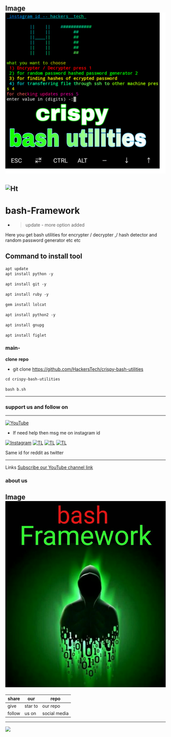 Image ![](https://github.com/HackersTech/crispy-bash-utilities/blob/main/PicsArt_06-20-01.39.06.jpg)
---
![Ht](https://img.shields.io/badge/Made%20by-hackersTech-brightgreen)
---
# bash-Framework 
- >update - more option added

Here you get bash utilities for  encrypter / decrypter ,/ hash detector and random password generator etc etc

## Command to install tool


```
apt update 
apt install python -y

apt install git -y

apt install ruby -y
 
gem install lolcat 

apt install python2 -y

apt install gnupg

apt install figlet
```

### main-

**clone** **repo**


- git clone https://github.com/HackersTech/crispy-bash-utilities
```
cd crispy-bash-utilities

bash b.sh
```
---
### support us and follow on 

---
<a href="https://youtube.com/channel/UCEX1r_jZouOOpKY7DiWIR6A"><img title="YouTube" src="https://img.shields.io/badge/YouTube-Hackers Tech-blue?style=for-the-badge&logo=Youtube"></a>

- If need help then msg me on instagram id

[![Instagram](https://img.shields.io/badge/INSTAGRAM-ForHelp-green?style=for-the-badge&logo=instagram)](
https://instagram.com/hackers__tech?utm_medium=copy_link)
[![TL](https://img.shields.io/badge/TELEGRAM-CHANNEL-brightgreen?style=for-the-badge&logo=telegram)](https://t.me/hacker_s_tech)
[![TL](https://img.shields.io/badge/Twitter-account-red?style=for-the-badge&logo=Twitter)](https://twitter.com/HackersTech1?s=09)
[![TL](https://img.shields.io/badge/reddit-account-blueviolet?style=for-the-badge&logo=reddit)](https://twitter.com/HackersTech1?s=09)


Same id for reddit as twitter


---
Links
[Subscribe our YouTube channel link](https://youtube.com/channel/UCEX1r_jZouOOpKY7DiWIR6A)


### about us 
Image ![](https://github.com/HackersTech/crispy-bash-utilities/blob/main/IMG_20210814_040338.jpg)
---
|share|our|repo |
|----|----|----|
|give|star to|our repo |
|follow|us on|social media|

---



![](https://www.codewars.com/users/Hackers%20Tech/badges/large)
